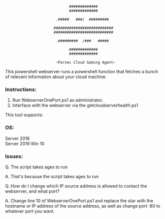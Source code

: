                                  #############                                 
                                 #############                                 
                                                                               
                           .#####   ###/  #########                            
                                                                               
                          ###########################                          
                          ###########################                          
                                                                               
                           .#########  /###   #####                            
                                                                               
                                 #############                                 
                                 #############                                 
                                       
                           ~Parsec Cloud Gaming Agent~

This powershell webserver runs a powershell function that fetches a bunch of relevant information
about your cloud machine.


### Instructions:                    
1. Run WebserverOnePort.ps1 as administrator.
2. Interface with the webserver via the getcloudserverhealth.ps1


This tool supports:

### OS:
Server 2016  
Server 2019 
Win 10
 

### Issues:
Q. The script takes ages to run


A. That's because the script takes ages to run 

Q. How do I change which IP source address is allowed to contact the webserver, and what port?


A. Change line 10 of WebserverOnePort.ps1 and replace the star with the hostname or IP address of the source address, as well as change port :80 to whatever port you want.




